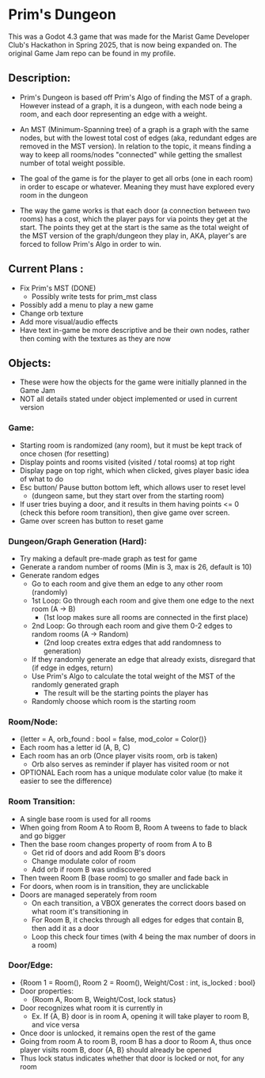 # Prim's Dungeon
This was a Godot 4.3 game that was made for the Marist Game Developer Club's Hackathon in Spring 2025, that is now being expanded on. The original Game Jam repo can be found in my profile.

## Description: 
-	Prim's Dungeon is based off Prim's Algo of finding the MST of a graph. However instead of
	a graph, it is a dungeon, with each node being a room, and each door representing an edge with
	a weight. 
	
-	An MST (Minimum-Spanning tree) of a graph is a graph with the same nodes, but with the lowest
	total cost of edges (aka, redundant edges are removed in the MST version). In relation to the
	topic, it means finding a way to keep all rooms/nodes "connected" while getting the smallest
	number of total weight possible.
	
-	The goal of the game is for the player to get all orbs (one in each room) in order to escape
	or whatever. Meaning they must have explored every room in the dungeon
	
-	The way the game works is that each door (a connection between two rooms) has a cost, which
	the player pays for via points they get at the start. The points they get at the start is
	the same as the total weight of the MST version of the graph/dungeon they play in, AKA,
	player's are forced to follow Prim's Algo in order to win.
	
## Current Plans :
- Fix Prim's MST (DONE)
	- Possibly write tests for prim_mst class
- Possibly add a menu to play a new game
- Change orb texture
- Add more visual/audio effects
- Have text in-game be more descriptive and be their own nodes, rather then coming with the textures as they are now

## Objects:
- These were how the objects for the game were initially planned in the Game Jam
- NOT all details stated under object implemented or used in current version

### Game:
- Starting room is randomized (any room), but it must be kept track of once chosen (for resetting)
- Display points and rooms visited (visited / total rooms) at top right
- Display page on top right, which when clicked, gives player basic idea of what to do
- Esc button/ Pause button bottom left, which allows user to reset level 
	- (dungeon same, but they start over from the starting room)
- If user tries buying a door, and it results 
in them having points <= 0 (check this before room transition),
then give game over screen.
- Game over screen has button to reset game 
		
### Dungeon/Graph Generation (Hard):
- Try making a default pre-made graph as test for game
- Generate a random number of rooms (Min is 3, max is 26, default is 10)
- Generate random edges
	- Go to each room and give them an edge to any other room (randomly)
	- 1st Loop: Go through each room and give them one edge to the next room (A -> B)
		- (1st loop makes sure all rooms are connected in the first place)
	- 2nd Loop: Go through each room and give them 0-2 edges to random rooms (A -> Random)
		- (2nd loop creates extra edges that add randomness to generation)
	- If they randomly generate an edge that already exists, disregard that (if edge in edges, return)
	- Use Prim's Algo to calculate the total weight of the MST of the randomly generated graph
		- The result will be the starting points the player has
	- Randomly choose which room is the starting room
			
### Room/Node: 
- {letter = A, orb_found : bool = false, mod_color = Color()}
- Each room has a letter id (A, B, C)
- Each room has an orb (Once player visits room, orb is taken)
	- Orb also serves as reminder if player has visited room or not
- OPTIONAL Each room has a unique modulate color value (to make it easier to see the difference)
	
### Room Transition:
- A single base room is used for all rooms
- When going from Room A to Room B, Room A tweens to fade to black and go bigger
- Then the base room changes property of room from A to B
	- Get rid of doors and add Room B's doors
	- Change modulate color of room
	- Add orb if room B was undiscovered
- Then tween Room B (base room) to go smaller and fade back in
- For doors, when room is in transition, they are unclickable
- Doors are managed seperately from room
	- On each transition, a VBOX generates the correct doors based on what room it's transitioning in
	- For Room B, it checks through all edges for edges that contain B, then add it as a door
	- Loop this check four times (with 4 being the max number of doors in a room)
		
### Door/Edge:
- {Room 1 = Room(), Room 2 = Room(), Weight/Cost : int, is_locked : bool}
- Door properties:
	- {Room A, Room B, Weight/Cost, lock status}
- Door recognizes what room it is currently in
	- Ex. If {A, B} door is in room A, opening it will take player to room B, and vice versa
- Once door is unlocked, it remains open the rest of the game
- Going from room A to room B, room B has a door to Room A, 
thus once player visits room B, door {A, B} should already be opened
- Thus lock status indicates whether that door is locked or not, for any room
		
